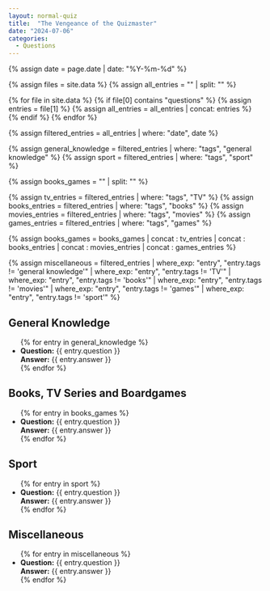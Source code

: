 ```yaml
---
layout: normal-quiz
title:  "The Vengeance of the Quizmaster"
date: "2024-07-06"
categories:
  - Questions
---
```


{% assign date = page.date | date: "%Y-%m-%d" %}


{% assign files = site.data %}
{% assign all_entries = "" | split: "" %}

{% for file in site.data %}
  {% if file[0] contains "questions" %}
    {% assign entries = file[1] %}
    {% assign all_entries = all_entries | concat: entries %}
  {% endif %}
{% endfor %}

{% assign filtered_entries = all_entries | where: "date", date %}

{% assign general_knowledge = filtered_entries | where: "tags", "general knowledge" %}
{% assign sport = filtered_entries | where: "tags", "sport" %}

{% assign books_games = "" | split: "" %}

{% assign tv_entries = filtered_entries | where: "tags", "TV" %}
{% assign books_entries = filtered_entries | where: "tags", "books" %}
{% assign movies_entries = filtered_entries | where: "tags", "movies" %}
{% assign games_entries = filtered_entries | where: "tags", "games" %}

{% assign books_games = books_games | concat : tv_entries | concat : books_entries | concat : movies_entries | concat : games_entries %}

{% assign miscellaneous = filtered_entries | where_exp: "entry", "entry.tags != 'general knowledge'" | where_exp: "entry", "entry.tags != 'TV'" | where_exp: "entry", "entry.tags != 'books'" | where_exp: "entry", "entry.tags != 'movies'" | where_exp: "entry", "entry.tags != 'games'" | where_exp: "entry", "entry.tags != 'sport'" %}

<h2>General Knowledge</h2>
<ul>
  {% for entry in general_knowledge %}
    <li>
      <strong>Question:</strong> {{ entry.question }}<br>
      <strong>Answer:</strong> {{ entry.answer }}
    </li>
  {% endfor %}
</ul>

<h2>Books, TV Series and Boardgames </h2>
<ul>
  {% for entry in books_games %}
    <li>
      <strong>Question:</strong> {{ entry.question }}<br>
      <strong>Answer:</strong> {{ entry.answer }}
    </li>
  {% endfor %}
</ul>

<h2>Sport</h2>
<ul>
  {% for entry in sport %}
    <li>
      <strong>Question:</strong> {{ entry.question }}<br>
      <strong>Answer:</strong> {{ entry.answer }}
    </li>
  {% endfor %}
</ul>

<h2>Miscellaneous</h2>
<ul>
  {% for entry in miscellaneous %}
    <li>
      <strong>Question:</strong> {{ entry.question }}<br>
      <strong>Answer:</strong> {{ entry.answer }}
    </li>
  {% endfor %}
</ul>



